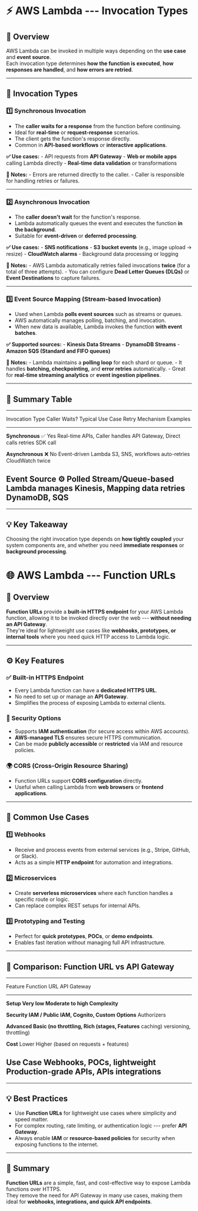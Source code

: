 # ⚡ AWS Lambda --- Invocation Types

## 🧭 Overview

AWS Lambda can be invoked in multiple ways depending on the **use case**
and **event source**.\
Each invocation type determines **how the function is executed**, **how
responses are handled**, and **how errors are retried**.

------------------------------------------------------------------------

## 🔄 Invocation Types

### 1️⃣ Synchronous Invocation

-   The **caller waits for a response** from the function before
    continuing.
-   Ideal for **real-time** or **request-response** scenarios.
-   The client gets the function's response directly.
-   Common in **API-based workflows** or **interactive applications**.

**✅ Use cases:** - API requests from **API Gateway** - **Web or mobile
apps** calling Lambda directly - **Real-time data validation** or
transformations

**🧠 Notes:** - Errors are returned directly to the caller. - Caller is
responsible for handling retries or failures.

------------------------------------------------------------------------

### 2️⃣ Asynchronous Invocation

-   The **caller doesn't wait** for the function's response.
-   Lambda automatically queues the event and executes the function **in
    the background**.
-   Suitable for **event-driven** or **deferred processing**.

**✅ Use cases:** - **SNS notifications** - **S3 bucket events** (e.g.,
image upload → resize) - **CloudWatch alarms** - Background data
processing or logging

**🧠 Notes:** - AWS Lambda automatically retries failed invocations
**twice** (for a total of three attempts). - You can configure **Dead
Letter Queues (DLQs)** or **Event Destinations** to capture failures.

------------------------------------------------------------------------

### 3️⃣ Event Source Mapping (Stream-based Invocation)

-   Used when Lambda **polls event sources** such as streams or queues.
-   AWS automatically manages polling, batching, and invocation.
-   When new data is available, Lambda invokes the function **with event
    batches**.

**✅ Supported sources:** - **Kinesis Data Streams** - **DynamoDB
Streams** - **Amazon SQS (Standard and FIFO queues)**

**🧠 Notes:** - Lambda maintains a **polling loop** for each shard or
queue. - It handles **batching, checkpointing,** and **error retries**
automatically. - Great for **real-time streaming analytics** or **event
ingestion pipelines**.

------------------------------------------------------------------------

## 🧩 Summary Table

  -----------------------------------------------------------------------------------
  Invocation Type    Caller Waits?  Typical Use Case     Retry Mechanism Examples
  ------------------ -------------- -------------------- --------------- ------------
  **Synchronous**    ✅ Yes         Real-time APIs,      Caller handles  API Gateway,
                                    Direct calls         retries         SDK call

  **Asynchronous**   ❌ No          Event-driven         Lambda          S3, SNS,
                                    workflows            auto-retries    CloudWatch
                                                         twice           

  **Event Source     ⚙️ Polled      Stream/Queue-based   Lambda manages  Kinesis,
  Mapping**                         data                 retries         DynamoDB,
                                                                         SQS
  -----------------------------------------------------------------------------------

------------------------------------------------------------------------

## 💡 Key Takeaway

Choosing the right invocation type depends on **how tightly coupled**
your system components are, and whether you need **immediate responses**
or **background processing**.


# 🌐 AWS Lambda --- Function URLs

## 🧭 Overview

**Function URLs** provide a **built-in HTTPS endpoint** for your AWS
Lambda function, allowing it to be invoked directly over the web ---
**without needing an API Gateway**.\
They're ideal for lightweight use cases like **webhooks, prototypes, or
internal tools** where you need quick HTTP access to Lambda logic.

------------------------------------------------------------------------

## ⚙️ Key Features

### ✅ Built-in HTTPS Endpoint

-   Every Lambda function can have a **dedicated HTTPS URL**.
-   No need to set up or manage an **API Gateway**.
-   Simplifies the process of exposing Lambda to external clients.

### 🔐 Security Options

-   Supports **IAM authentication** (for secure access within AWS
    accounts).
-   **AWS-managed TLS** ensures secure HTTPS communication.
-   Can be made **publicly accessible** or **restricted** via IAM and
    resource policies.

### 🌍 CORS (Cross-Origin Resource Sharing)

-   Function URLs support **CORS configuration** directly.
-   Useful when calling Lambda from **web browsers** or **frontend
    applications**.

------------------------------------------------------------------------

## 🚀 Common Use Cases

### 1️⃣ Webhooks

-   Receive and process events from external services (e.g., Stripe,
    GitHub, or Slack).
-   Acts as a simple **HTTP endpoint** for automation and integrations.

### 2️⃣ Microservices

-   Create **serverless microservices** where each function handles a
    specific route or logic.
-   Can replace complex REST setups for internal APIs.

### 3️⃣ Prototyping and Testing

-   Perfect for **quick prototypes**, **POCs**, or **demo endpoints**.
-   Enables fast iteration without managing full API infrastructure.

------------------------------------------------------------------------

## 🧩 Comparison: Function URL vs API Gateway

  ------------------------------------------------------------------------
  Feature            Function URL                 API Gateway
  ------------------ ---------------------------- ------------------------
  **Setup            Very low                     Moderate to high
  Complexity**                                    

  **Security         IAM / Public                 IAM, Cognito, Custom
  Options**                                       Authorizers

  **Advanced         Basic (no throttling,        Rich (stages,
  Features**         caching)                     versioning, throttling)

  **Cost**           Lower                        Higher (based on
                                                  requests + features)

  **Use Case**       Webhooks, POCs, lightweight  Production-grade APIs,
                     APIs                         integrations
  ------------------------------------------------------------------------

------------------------------------------------------------------------

## 💡 Best Practices

-   Use **Function URLs** for lightweight use cases where simplicity and
    speed matter.
-   For complex routing, rate limiting, or authentication logic ---
    prefer **API Gateway**.
-   Always enable **IAM** or **resource-based policies** for security
    when exposing functions to the internet.

------------------------------------------------------------------------

## 🧠 Summary

**Function URLs** are a simple, fast, and cost-effective way to expose
Lambda functions over HTTPS.\
They remove the need for API Gateway in many use cases, making them
ideal for **webhooks, integrations, and quick API endpoints**.

